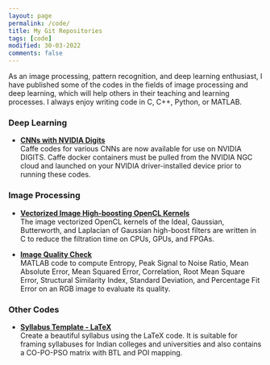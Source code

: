 ```yaml
---
layout: page
permalink: /code/
title: My Git Repositories
tags: [code]
modified: 30-03-2022
comments: false
---
```


As an image processing, pattern recognition, and deep learning enthusiast, I have published some of the codes in the fields of image processing and deep learning, which will help others in their teaching and learning processes. I always enjoy writing code in C, C++, Python, or MATLAB.

### Deep Learning

* [**CNNs with NVIDIA Digits**](https://github.com/ashutoshsatapathy1990/NVIDIA-DIGITS-caffe-)<br>
Caffe codes for various CNNs are now available for use on NVIDIA DIGITS. Caffe docker containers must be pulled from the NVIDIA NGC cloud and launched on your NVIDIA driver-installed device prior to running these codes.   
 
### Image Processing

* [**Vectorized Image High-boosting OpenCL Kernels**](https://github.com/ashutoshsatapathy1990/Vectorized-Image-Highboosting_GPU)<br>
The image vectorized OpenCL kernels of the Ideal, Gaussian, Butterworth, and Laplacian of Gaussian high-boost filters are written in C to reduce the filtration time on CPUs, GPUs, and FPGAs.

* [**Image Quality Check**](https://github.com/ashutoshsatapathy1990/Image-Performance-Metrics)<br>
MATLAB code to compute Entropy, Peak Signal to Noise Ratio, Mean Absolute Error, Mean Squared Error, Correlation, Root Mean Square Error, Structural Similarity Index, Standard Deviation, and Percentage Fit Error on an RGB image to evaluate its quality.

### Other Codes

* [**Syllabus Template - LaTeX**](https://github.com/ashutoshsatapathy1990/syllabus-template-LaTeX)<br>
Create a beautiful syllabus using the LaTeX code. It is suitable for framing syllabuses for Indian colleges and universities and also contains a CO-PO-PSO matrix with BTL and POI mapping.




